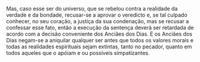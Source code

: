 ﻿Mas, caso esse ser do universo, que se rebelou contra a realidade da verdade e da bondade, recusar-se a aprovar o veredicto e, se tal culpado conhecer, no seu coração, a justiça da sua condenação, mas se recusar a confessar esse fato, então a execução da sentença deverá ser retardada de acordo com a decisão conveniente dos Anciães dos Dias. E os Anciães dos Dias negam-se a aniquilar qualquer ser antes que todos os valores morais e todas as realidades espirituais sejam extintas, tanto no pecador, quanto em todos aqueles que o apóiam e ou possíveis simpatizantes.